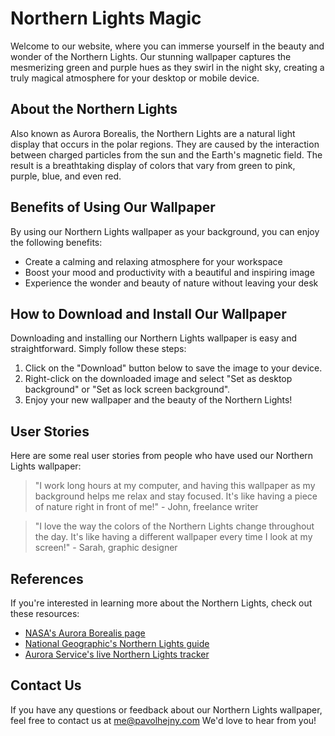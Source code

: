 <!--font:Open Sans-->

# Northern Lights Magic

Welcome to our website, where you can immerse yourself in the beauty and wonder of the Northern Lights. Our stunning wallpaper captures the mesmerizing green and purple hues as they swirl in the night sky, creating a truly magical atmosphere for your desktop or mobile device.

## About the Northern Lights

Also known as Aurora Borealis, the Northern Lights are a natural light display that occurs in the polar regions. They are caused by the interaction between charged particles from the sun and the Earth's magnetic field. The result is a breathtaking display of colors that vary from green to pink, purple, blue, and even red.

## Benefits of Using Our Wallpaper

By using our Northern Lights wallpaper as your background, you can enjoy the following benefits:

-   Create a calming and relaxing atmosphere for your workspace
-   Boost your mood and productivity with a beautiful and inspiring image
-   Experience the wonder and beauty of nature without leaving your desk

## How to Download and Install Our Wallpaper

Downloading and installing our Northern Lights wallpaper is easy and straightforward. Simply follow these steps:

1. Click on the "Download" button below to save the image to your device.
2. Right-click on the downloaded image and select "Set as desktop background" or "Set as lock screen background".
3. Enjoy your new wallpaper and the beauty of the Northern Lights!

## User Stories

Here are some real user stories from people who have used our Northern Lights wallpaper:

> "I work long hours at my computer, and having this wallpaper as my background helps me relax and stay focused. It's like having a piece of nature right in front of me!" - John, freelance writer

> "I love the way the colors of the Northern Lights change throughout the day. It's like having a different wallpaper every time I look at my screen!" - Sarah, graphic designer

## References

If you're interested in learning more about the Northern Lights, check out these resources:

-   [NASA's Aurora Borealis page](#)
-   [National Geographic's Northern Lights guide](#)
-   [Aurora Service's live Northern Lights tracker](#)

## Contact Us

If you have any questions or feedback about our Northern Lights wallpaper, feel free to contact us at me@pavolhejny.com We'd love to hear from you!

<!--

Write me content for website with wallpaper which alt text is:

"A photograph of the Northern Lights, with the green and purple hues swirling in the night sky."

The name/title of the page should not be 1:1 copy of the alt text but rather a real content of the website which is using this wallpaper.

- Use markdown format
- Start with heading
- Heading should be short and concise
- The content should look like a real website
- The website should not be about the wallpaper, wallpaper is just a related background
- Heading should be contain work "wallpaper" or "background"
- Include real sections like references, contact, user stories, etc. use things relevant to the page purpose.
- Feel free to use structure like headings, bullets, numbering, blockquotes, paragraphs, horizontal lines, etc.
- You can use formatting like bold or _italic_
- You can include UTF-8 emojis
- Links should be only #hash anchors (and you can refer to the document itself)
- Do not include images


---


# Discover the Wonders of the Northern Lights Wallpaper

Welcome to our website, where you can experience the beauty of the Northern Lights right from your desktop or mobile device! Our stunning wallpaper captures the mesmerizing green and purple hues as they swirl in the night sky, creating a truly magical atmosphere.

## About the Northern Lights

Also known as Aurora Borealis, the Northern Lights are a natural light display that occurs in the polar regions. They are caused by the interaction between charged particles from the sun and the Earth's magnetic field. The result is a breathtaking display of colors that vary from green to pink, purple, blue, and even red.

## Benefits of Using Our Wallpaper

By using our Northern Lights wallpaper as your background, you can enjoy the following benefits:

- Create a calming and relaxing atmosphere for your workspace
- Boost your mood and productivity with a beautiful and inspiring image
- Impress your colleagues and friends with a unique and eye-catching wallpaper
- Experience the wonder and beauty of nature without leaving your desk

## How to Download and Install Our Wallpaper

Downloading and installing our Northern Lights wallpaper is easy and straightforward. Simply follow these steps:

1. Click on the "Download" button below to save the image to your device.
2. Right-click on the downloaded image and select "Set as desktop background" or "Set as lock screen background".
3. Enjoy your new wallpaper and the beauty of the Northern Lights!

## User Stories

Here are some real user stories from people who have used our Northern Lights wallpaper:

> "I work long hours at my computer, and having this wallpaper as my background helps me relax and stay focused. It's like having a piece of nature right in front of me!" - John, freelance writer

> "I love showing off my unique wallpaper to my friends and family. They always ask me where I got it from!" - Sarah, graphic designer

## References

If you're interested in learning more about the Northern Lights, check out these resources:

- [NASA's Aurora Borealis page](#)
- [National Geographic's Northern Lights guide](#)
- [Aurora Service's live Northern Lights tracker](#)

## Contact Us

If you have any questions or feedback about our Northern Lights wallpaper, feel free to contact us at me@pavolhejny.com We'd love to hear from you!


---


Heading should not include word "wallpaper". The website should not be about the wallpaper itself, wallpaper is just a related background, rewrite whole content.


---


# Experience the Magic of the Northern Lights

Welcome to our website, where you can immerse yourself in the beauty and wonder of the Northern Lights. Our stunning wallpaper captures the mesmerizing green and purple hues as they swirl in the night sky, creating a truly magical atmosphere for your desktop or mobile device.

## About the Northern Lights

Also known as Aurora Borealis, the Northern Lights are a natural light display that occurs in the polar regions. They are caused by the interaction between charged particles from the sun and the Earth's magnetic field. The result is a breathtaking display of colors that vary from green to pink, purple, blue, and even red.

## Benefits of Using Our Wallpaper

By using our Northern Lights wallpaper as your background, you can enjoy the following benefits:

- Create a calming and relaxing atmosphere for your workspace
- Boost your mood and productivity with a beautiful and inspiring image
- Experience the wonder and beauty of nature without leaving your desk

## How to Download and Install Our Wallpaper

Downloading and installing our Northern Lights wallpaper is easy and straightforward. Simply follow these steps:

1. Click on the "Download" button below to save the image to your device.
2. Right-click on the downloaded image and select "Set as desktop background" or "Set as lock screen background".
3. Enjoy your new wallpaper and the beauty of the Northern Lights!

## User Stories

Here are some real user stories from people who have used our Northern Lights wallpaper:

> "I work long hours at my computer, and having this wallpaper as my background helps me relax and stay focused. It's like having a piece of nature right in front of me!" - John, freelance writer

> "I love the way the colors of the Northern Lights change throughout the day. It's like having a different wallpaper every time I look at my screen!" - Sarah, graphic designer

## References

If you're interested in learning more about the Northern Lights, check out these resources:

- [NASA's Aurora Borealis page](#)
- [National Geographic's Northern Lights guide](#)
- [Aurora Service's live Northern Lights tracker](#)

## Contact Us

If you have any questions or feedback about our Northern Lights wallpaper, feel free to contact us at me@pavolhejny.com We'd love to hear from you!

-->
